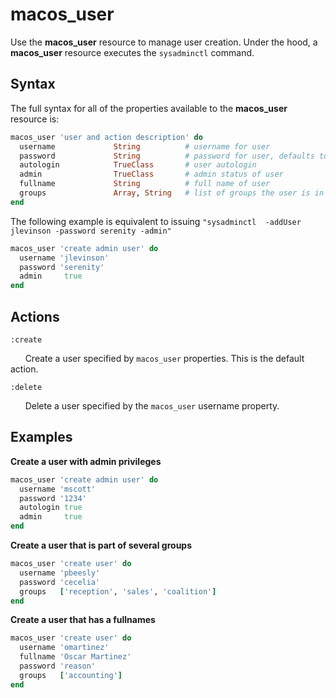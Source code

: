 macos_user
=========

Use the **macos_user** resource to manage user creation.
Under the hood, a **macos_user** resource executes the `sysadminctl`
command.

Syntax
------

The full syntax for all of the properties available to the **macos_user** resource
is:

```ruby
macos_user 'user and action description' do
  username             String          # username for user
  password             String          # password for user, defaults to "password" if not specified
  autologin            TrueClass       # user autologin
  admin                TrueClass       # admin status of user
  fullname             String          # full name of user
  groups               Array, String   # list of groups the user is in
end
```

The following example is equivalent to issuing ```"sysadminctl  -addUser jlevinson -password serenity -admin"```

```ruby
macos_user 'create admin user' do
  username 'jlevinson'
  password 'serenity'
  admin     true
end
```



Actions
-------

`:create`

&nbsp;&nbsp;&nbsp;&nbsp;&nbsp;&nbsp;Create a user specified by
`macos_user` properties. This is the default action.

`:delete`

&nbsp;&nbsp;&nbsp;&nbsp;&nbsp;&nbsp;Delete a user specified by
the `macos_user` username property. 


Examples
--------

**Create a user with admin privileges**

```ruby
macos_user 'create admin user' do
  username 'mscott'
  password '1234'
  autologin true
  admin     true
end
```

**Create a user that is part of several groups**

```ruby
macos_user 'create user' do
  username 'pbeesly'
  password 'cecelia'
  groups   ['reception', 'sales', 'coalition']
end
```

**Create a user that has a fullnames**

```ruby
macos_user 'create user' do
  username 'omartinez'
  fullname 'Oscar Martinez'
  password 'reason'
  groups   ['accounting']
end
```